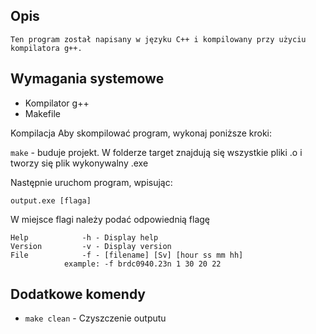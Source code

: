 ## Opis
    Ten program został napisany w języku C++ i kompilowany przy użyciu kompilatora g++.

## Wymagania systemowe
 - Kompilator g++
 - Makefile

 Kompilacja
 Aby skompilować program, wykonaj poniższe kroki:

`make` - buduje projekt. W folderze target znajdują się wszystkie pliki .o i tworzy się plik wykonywalny .exe

 Następnie uruchom program, wpisując:

`output.exe [flaga]`

 W miejsce flagi należy podać odpowiednią flagę

    Help            -h - Display help
    Version         -v - Display version
    File            -f - [filename] [Sv] [hour ss mm hh]
                example: -f brdc0940.23n 1 30 20 22

## Dodatkowe komendy
- `make clean` - Czyszczenie outputu